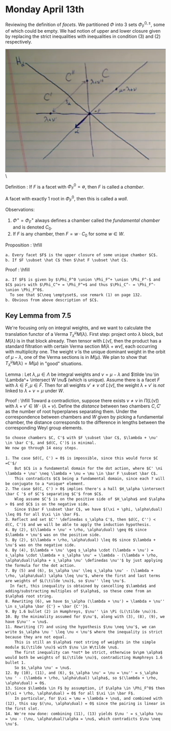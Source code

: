 # Monday April 13th

Reviewing the definition of *facets*.
We partitioned $\Phi$ into 3 sets $\Phi_F^{0, \pm}$, some of which could be empty.
We had notion of upper and lower closure given by replacing the strict inequalities with inequalities in condition (3) and (2) respectively.

![](figures/image_2020-04-13-09-07-07.png)\

Definition
: If $F$ is a facet with $\Phi_F^0=\emptyset$, then $F$ is called a *chamber*.

A facet with exactly 1 root in $\Phi_F^0$, then this is called a *wall*.

Observations:

1. $\Phi^+ = \Phi_F^+$ always defines a chamber called the *fundamental chamber* and is denoted $C_0$.
2. If $F$ is any chamber, then $F = w\cdot C_0$ for some $w\in W$.

Proposition
:   \hfill
    
    a. Every facet $F$ is the upper closure of some unique chamber $C$.
    b. If $F \subset \hat C$ then $\hat F \subset \hat C$.

Proof
:   \hfill

    a. If $F$ is given by $\Phi_F^0 \union \Phi_F^+ \union \Phi_F^-$ and $C$ pairs with $\Phi_C^+ = \Phi_F^+$ and thus $\Phi_C^- = \Phi_F^- \union \Phi_F^0$.
      To see that $C\neq \emptyset$, use remark (1) on page 132.
    b. Obvious from above description of $C$.

## Key Lemma from 7.5

We're focusing only on integral weights, and we want to calculate the translation functor of a Verma $T_\lambda^\mu M(\lambda)$.
First step: project onto $\lambda$ block, but $M(\lambda)$ is in that block already.
Then tensor with $L(\tilde \nu)$, then the product has a standard filtration with certain Verma section $M(\lambda + w\tilde \nu)$, each occurring with multiplicity one.
The weight $\tilde \nu$ is the unique dominant weight in the orbit of $\mu - \lambda$, one of the Verma sections is in $M(\mu)$.
We plan to show that $T_\lambda^\mu M(\lambda) = M(\mu)$ in "good" situations.

Lemma
:   Let $\lambda, \mu \in \Lambda$ be integral weights and $\nu = \mu - \lambda$ and $\tilde \nu \in \Lambda^+ \intersect W \nu$ (which is unique).
    Assume there is a facet $F$ with $\lambda \in F, \mu \in \bar F$.
    Then for all weights $\nu' \neq \nu$ of $L(\tilde\nu)$, the weight $\lambda + \nu'$ is *not* linked to $\lambda + \nu = \mu$ under $W$.

Proof
:   \hfill
    Toward a contradiction, suppose there exists $\nu \neq \nu$ in $\Pi(L(\tilde \nu))$ with $\lambda + \nu' \in W\cdot (\lambda + \nu)$.
    Define the *distance* between two chambers $C, C'$ as the number of root hyperplanes separating them.
    Under the correspondence between chambers and $W$ given by picking a fundamental chamber, the distance corresponds to the difference in lengths between the corresponding Weyl group elements.

    So choose chambers $C, C'$ with $F \subset \bar C$, $\lambda + \nu' \in \bar C'$, and $d(C, C')$ is minimal.
    We now go through 14 easy steps.

    1. The case $d(C, C') = 0$ is impossible, since this would force $C =C'$/
        But $C$ is a fundamental domain for the dot action, where $C' \ni \lambda + \nu' \neq \lambda + \nu = \mu \in \bar F \subset \bar C$.
        This contradicts $C$ being a fundamental domain, since each ? will be conjugate to a *unique* element.
    2. The case $d(C, C') > 0$ implies there's a hall $H_\alpha \intersect \bar C '$ of $C'$ separating $C'$ from $C$.
        Wlog assume $C'$ is on the positive side of $H_\alpha$ and $\alpha > 0$ and $C$ is on the negative side.
        Since $\bar F \subset \bar C$, we have $(\xi + \phi, \alpha\dual) \leq 0$ for all $\xi \in \bar F$.
    3. Reflect and set $C'' \definedas s_\alpha C'$, then $d(C, C'') < d(C, C')$ and we will be able to apply the induction hypothesis.
    4. By (2), $(\lambda + \nu' + \rho, \alpha\dual) \geq 0$ since $\lambda + \nu'$ was on the positive side.
    5. By (2), $(\lambda + \rho, \alpha\dual) \leq 0$ since $\lambda + \nu'$ was on the negative side.
    6. By (4), $\lambda + \nu' \geq s_\alpha \cdot (\lambda + \nu') = s_\alpha \cdot \lambda + s_\alpha \nu' = \lambda - (\lambda + \rho, \alpha\dual)\alpha + s_\alpha \nu' \definedas \nu''$ by just applying the formula for the dot action.
    7. By (5) and (6), $s_\alpha \nu' \leq s_\alpha \nu' - (\lambda + \rho, \alpha\dual) \alpha \leq \nu'$, where the first and last terms are weights of $L(\tilde \nu)$, so $\nu'' \leq \nu'$.
      In fact, this inequality is obtained by cancelling $\lambda$ and adding/substracting multiples of $\alpha$, so these come from an $\alpha$ root string.
    8. Rewriting (6), we have $s_\alpha (\lambda + \nu') = \lambda + \nu'' \in s_\alpha \bar {C'} = \bar {C''}$.
    9. By 1.6 bullet (2) in Humphreys, $\nu'' \in \Pi (L(\tilde \nu))$.
    10. By the minimality assumed for $\nu'$, along with (3), (8), (9), we have $\nu'' = \nu$.
    11. Rewriting (7) and using the hypothesis $\nu \neq \nu'$, we can write $s_\alpha \nu ' \leq \nu < \nu'$ where the inequality is strict because they are not equal.
        This is still an $\alpha$ root string of weights in the simple module $L(\tilde \nu)$ with $\nu \in W\tilde \nu$.
        The first inequality can *not* be strict, otherwise $v\pm \alpha$ would both be weights of $L(\tilde \nu)$, contradicting Humphreys 1.6 bullet 1.
        So $s_\alpha \nu' = \nu$.
    12. By (10), (11), and (6), $s_\alpha \nu' = \nu = \nu'' = s_\alpha \nu ' - (\lambda + \rho, \alpha\dual) \alpha$, so $(\lambda + \rho, \alpha\dual) = 0$.
    13. Since $\lambda \in F$ by assumption, if $\alpha \in \Phi_F^0$ then $(\xi + \rho, \alpha\dual) = 0$ for all $\xi \in \bar F$.
        In particular, for $\xi = \mu = \lambda + \nu$, and combined with (12), this say $(\nu, \alpha\dual) = 0$ since the pairing is linear in the first slot.
    14. We're now done: combining (11), (13) yields $\nu ' = s_\alpha \nu = \nu - (\nu, \alpha\dual)\alpha = \nu$, which contradicts $\nu \neq \nu'$.




